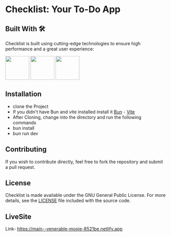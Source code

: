 # Checklist: Your To-Do App

## Built With 🛠️

Checklist is built using cutting-edge technologies to ensure high performance and a great user experience:

<img src="https://bun.sh/logo.svg" href="https://bun.sh" width="75" height="75"> <img src="https://api.iconify.design/logos/vitejs.svg" href="https://vitejs.dev" width="75" height="75"> <a  href="https://react.dev"><img src="https://upload.wikimedia.org/wikipedia/commons/a/a7/React-icon.svg" href="https://react.dev" width="75" height="75"></a>

## Installation
- clone the Project
- If you didn't have Bun and vite installed install it [Bun](https://bun.sh) - [Vite](https://vitejs.dev)
- After Cloning, change into the directory and run the following commands
- bun install
- bun run dev

## Contributing
If you wish to contribute directly, feel free to fork the repository and submit a pull request.

## License

Checklist is made available under the GNU General Public License. For more details, see the [LICENSE](LICENSE) file included with the source code.


## LiveSite
Link- https://main--venerable-moxie-8521be.netlify.app

